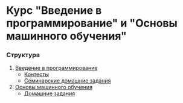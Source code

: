 # Курс "Введение в программирование" и "Основы машинного обучения"

### Структура
1) [Введение в программирование](src/python_intro)
    * [Контесты](src/python_intro/contests)
    * [Семинарские домашние задания](src/python_intro/sem_hw)
2) [Основы машинного обучения](src/ml)
    * [Домашние задания](src/ml/hw)